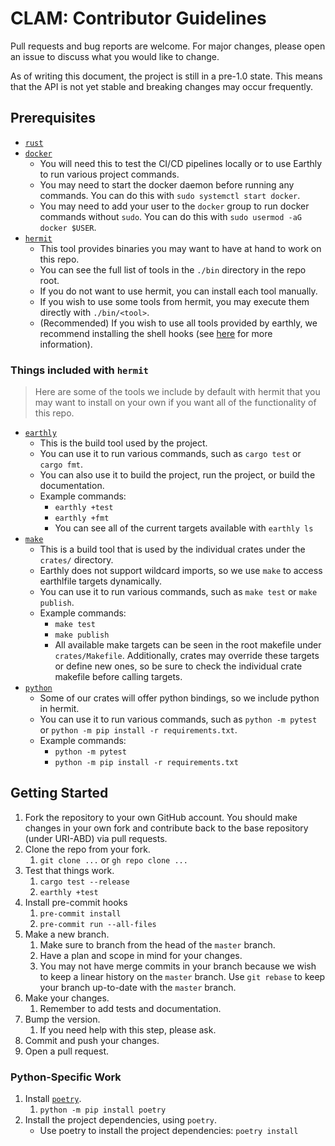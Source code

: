 # CLAM: Contributor Guidelines

Pull requests and bug reports are welcome.
For major changes, please open an issue to discuss what you would like to change.

As of writing this document, the project is still in a pre-1.0 state.
This means that the API is not yet stable and breaking changes may occur frequently.

## Prerequisites

- [`rust`](https://www.rust-lang.org/tools/install)
- [`docker`](https://docs.docker.com/engine/install/)
  - You will need this to test the CI/CD pipelines locally or to use Earthly to run various project commands.
  - You may need to start the docker daemon before running any commands. You can do this with `sudo systemctl start docker`.
  - You may need to add your user to the `docker` group to run docker commands without `sudo`. You can do this with `sudo usermod -aG docker $USER`.
- [`hermit`](https://cashapp.github.io/hermit/usage/get-started/)
  - This tool provides binaries you may want to have at hand to work on this repo.
  - You can see the full list of tools in the `./bin` directory in the repo root.
  - If you do not want to use hermit, you can install each tool manually.
  - If you wish to use some tools from hermit, you may execute them directly with `./bin/<tool>`.
  - (Recommended) If you wish to use all tools provided by earthly, we recommend installing the shell hooks (see [here](https://docs.earthly.dev/guides/shell-hooks) for more information).

### Things included with `hermit`

> Here are some of the tools we include by default with hermit that you may want to install on your own if you want all of the functionality of this repo.

- [`earthly`](https://earthly.dev/get-earthly)
  - This is the build tool used by the project.
  - You can use it to run various commands, such as `cargo test` or `cargo fmt`.
  - You can also use it to build the project, run the project, or build the documentation.
  - Example commands:
    - `earthly +test`
    - `earthly +fmt`
    - You can see all of the current targets available with `earthly ls`
- [`make`](https://www.gnu.org/software/make/)
  - This is a build tool that is used by the individual crates under the `crates/` directory.
  - Earthly does not support wildcard imports, so we use `make` to access earthlfile targets dynamically.
  - You can use it to run various commands, such as `make test` or `make publish`.
  - Example commands:
    - `make test`
    - `make publish`
    - All available make targets can be seen in the root makefile under `crates/Makefile`. Additionally, crates may override these targets or define new ones, so be sure to check the individual crate makefile before calling targets.
- [`python`](https://www.python.org/)
  - Some of our crates will offer python bindings, so we include python in hermit.
  - You can use it to run various commands, such as `python -m pytest` or `python -m pip install -r requirements.txt`.
  - Example commands:
    - `python -m pytest`
    - `python -m pip install -r requirements.txt`

## Getting Started

1. Fork the repository to your own GitHub account. You should make changes in your own fork and contribute back to the base repository (under URI-ABD) via pull requests.
2. Clone the repo from your fork.
   1. `git clone ...` or `gh repo clone ...`
3. Test that things work.
   1. `cargo test --release`
   2. `earthly +test`
4. Install pre-commit hooks
   1. `pre-commit install`
   2. `pre-commit run --all-files`
5. Make a new branch.
   1. Make sure to branch from the head of the `master` branch.
   2. Have a plan and scope in mind for your changes.
   3. You may not have merge commits in your branch because we wish to keep a linear history on the `master` branch. Use `git rebase` to keep your branch up-to-date with the `master` branch.
6. Make your changes.
   1. Remember to add tests and documentation.
7. Bump the version.
   1. If you need help with this step, please ask.
8.  Commit and push your changes.
9.  Open a pull request.

### Python-Specific Work

1. Install [`poetry`](https://python-poetry.org/docs/#installation).
   1. `python -m pip install poetry`
2. Install the project dependencies, using `poetry`.
   - Use poetry to install the project dependencies: `poetry install`

